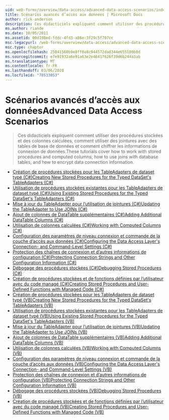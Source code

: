 ```yaml
---
uid: web-forms/overview/data-access/advanced-data-access-scenarios/index
title: Scénarios avancés d’accès aux données | Microsoft Docs
author: rick-anderson
description: Ces didacticiels expliquent comment utiliser des procédures stockées et des colonnes calculées, comment utiliser des jointures avec des tables de base de données et comment chiffrer les informations de connexion de données...
ms.author: riande
ms.date: 10/05/2011
ms.assetid: 00d198ed-fddc-4fd3-a86e-3f29c5f707cc
msc.legacyurl: /web-forms/overview/data-access/advanced-data-access-scenarios
msc.type: chapter
ms.openlocfilehash: 25041560b9e8ff0a8c944572dad344e655100b0d
ms.sourcegitcommit: e7e91932a6e91a63e2e46417626f39d6b244a3ab
ms.translationtype: MT
ms.contentlocale: fr-FR
ms.lasthandoff: 03/06/2020
ms.locfileid: "78533053"
---
```

# <a name="advanced-data-access-scenarios"></a><span data-ttu-id="cc88a-103">Scénarios avancés d’accès aux données</span><span class="sxs-lookup"><span data-stu-id="cc88a-103">Advanced Data Access Scenarios</span></span>

> <span data-ttu-id="cc88a-104">Ces didacticiels expliquent comment utiliser des procédures stockées et des colonnes calculées, comment utiliser des jointures avec des tables de base de données et comment chiffrer les informations de connexion de données.</span><span class="sxs-lookup"><span data-stu-id="cc88a-104">These tutorials cover how to work with stored procedures and computed columns, how to use joins with database tables, and how to encrypt data connection information.</span></span>

- [<span data-ttu-id="cc88a-105">Création de procédures stockées pour les TableAdapters de dataset typé (C#)</span><span class="sxs-lookup"><span data-stu-id="cc88a-105">Creating New Stored Procedures for the Typed DataSet's TableAdapters (C#)</span></span>](creating-new-stored-procedures-for-the-typed-dataset-s-tableadapters-cs.md)
- [<span data-ttu-id="cc88a-106">Utilisation de procédures stockées existantes pour les TableAdapters de dataset typé (C#)</span><span class="sxs-lookup"><span data-stu-id="cc88a-106">Using Existing Stored Procedures for the Typed DataSet's TableAdapters (C#)</span></span>](using-existing-stored-procedures-for-the-typed-dataset-s-tableadapters-cs.md)
- [<span data-ttu-id="cc88a-107">Mise à jour du TableAdapter pour l’utilisation de jointures (C#)</span><span class="sxs-lookup"><span data-stu-id="cc88a-107">Updating the TableAdapter to Use JOINs (C#)</span></span>](updating-the-tableadapter-to-use-joins-cs.md)
- [<span data-ttu-id="cc88a-108">Ajout de colonnes de DataTable supplémentaires (C#)</span><span class="sxs-lookup"><span data-stu-id="cc88a-108">Adding Additional DataTable Columns (C#)</span></span>](adding-additional-datatable-columns-cs.md)
- [<span data-ttu-id="cc88a-109">Utilisation de colonnes calculées (C#)</span><span class="sxs-lookup"><span data-stu-id="cc88a-109">Working with Computed Columns (C#)</span></span>](working-with-computed-columns-cs.md)
- [<span data-ttu-id="cc88a-110">Configuration des paramètres de niveau connexion et commande de la couche d’accès aux données (C#)</span><span class="sxs-lookup"><span data-stu-id="cc88a-110">Configuring the Data Access Layer's Connection- and Command-Level Settings (C#)</span></span>](configuring-the-data-access-layer-s-connection-and-command-level-settings-cs.md)
- [<span data-ttu-id="cc88a-111">Protection des chaînes de connexion et d’autres informations de configuration (C#)</span><span class="sxs-lookup"><span data-stu-id="cc88a-111">Protecting Connection Strings and Other Configuration Information (C#)</span></span>](protecting-connection-strings-and-other-configuration-information-cs.md)
- [<span data-ttu-id="cc88a-112">Débogage des procédures stockées (C#)</span><span class="sxs-lookup"><span data-stu-id="cc88a-112">Debugging Stored Procedures (C#)</span></span>](debugging-stored-procedures-cs.md)
- [<span data-ttu-id="cc88a-113">Création de procédures stockées et de fonctions définies par l’utilisateur avec du code managé (C#)</span><span class="sxs-lookup"><span data-stu-id="cc88a-113">Creating Stored Procedures and User-Defined Functions with Managed Code (C#)</span></span>](creating-stored-procedures-and-user-defined-functions-with-managed-code-cs.md)
- [<span data-ttu-id="cc88a-114">Création de procédures stockées pour les TableAdapters de dataset typé (VB)</span><span class="sxs-lookup"><span data-stu-id="cc88a-114">Creating New Stored Procedures for the Typed DataSet's TableAdapters (VB)</span></span>](creating-new-stored-procedures-for-the-typed-dataset-s-tableadapters-vb.md)
- [<span data-ttu-id="cc88a-115">Utilisation de procédures stockées existantes pour les TableAdapters de dataset typé (VB)</span><span class="sxs-lookup"><span data-stu-id="cc88a-115">Using Existing Stored Procedures for the Typed DataSet's TableAdapters (VB)</span></span>](using-existing-stored-procedures-for-the-typed-dataset-s-tableadapters-vb.md)
- [<span data-ttu-id="cc88a-116">Mise à jour du TableAdapter pour l’utilisation de jointures (VB)</span><span class="sxs-lookup"><span data-stu-id="cc88a-116">Updating the TableAdapter to Use JOINs (VB)</span></span>](updating-the-tableadapter-to-use-joins-vb.md)
- [<span data-ttu-id="cc88a-117">Ajout de colonnes de DataTable supplémentaires (VB)</span><span class="sxs-lookup"><span data-stu-id="cc88a-117">Adding Additional DataTable Columns (VB)</span></span>](adding-additional-datatable-columns-vb.md)
- [<span data-ttu-id="cc88a-118">Utilisation de colonnes calculées (VB)</span><span class="sxs-lookup"><span data-stu-id="cc88a-118">Working with Computed Columns (VB)</span></span>](working-with-computed-columns-vb.md)
- [<span data-ttu-id="cc88a-119">Configuration des paramètres de niveau connexion et commande de la couche d’accès aux données (VB)</span><span class="sxs-lookup"><span data-stu-id="cc88a-119">Configuring the Data Access Layer's Connection- and Command-Level Settings (VB)</span></span>](configuring-the-data-access-layer-s-connection-and-command-level-settings-vb.md)
- [<span data-ttu-id="cc88a-120">Protection des chaînes de connexion et d’autres informations de configuration (VB)</span><span class="sxs-lookup"><span data-stu-id="cc88a-120">Protecting Connection Strings and Other Configuration Information (VB)</span></span>](protecting-connection-strings-and-other-configuration-information-vb.md)
- [<span data-ttu-id="cc88a-121">Débogage des procédures stockées (VB)</span><span class="sxs-lookup"><span data-stu-id="cc88a-121">Debugging Stored Procedures (VB)</span></span>](debugging-stored-procedures-vb.md)
- [<span data-ttu-id="cc88a-122">Création de procédures stockées et de fonctions définies par l’utilisateur avec du code managé (VB)</span><span class="sxs-lookup"><span data-stu-id="cc88a-122">Creating Stored Procedures and User-Defined Functions with Managed Code (VB)</span></span>](creating-stored-procedures-and-user-defined-functions-with-managed-code-vb.md)
